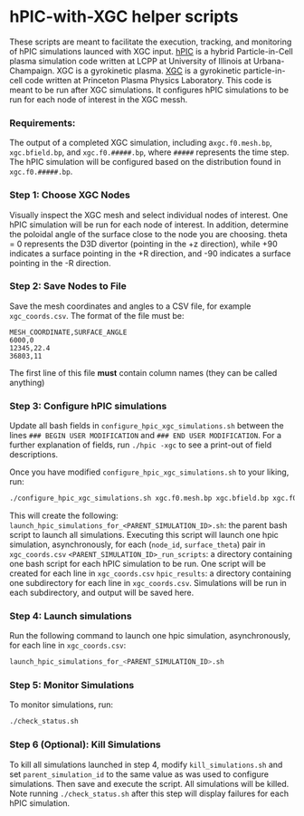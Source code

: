 # hPIC-with-XGC helper scripts

These scripts are meant to facilitate the execution, tracking, and monitoring of hPIC simulations launced with XGC input. 
[hPIC](https://www.sciencedirect.com/science/article/abs/pii/S0010465518301012?via%3Dihub) is a hybrid Particle-in-Cell plasma simulation code written at LCPP at University of Illinois at Urbana-Champaign. XGC is a gyrokinetic plasma. [XGC](https://hbps.pppl.gov/computing/xgc-1) is a gyrokinetic particle-in-cell code written at Princeton Plasma Physics Laboratory. This code is meant to be run after XGC simulations. It configures hPIC simulations to be run for each node of interest in the XGC messh.

### Requirements:
The output of a completed XGC simulation, including a`xgc.f0.mesh.bp`, `xgc.bfield.bp`, and `xgc.f0.#####.bp`, where `#####` represents the time step. The hPIC simulation will be configured based on the distribution found in `xgc.f0.#####.bp`.

### Step 1: Choose XGC Nodes
Visually inspect the XGC mesh and select individual nodes of interest. One hPIC simulation will be run for each node of interest. In addition, determine the poloidal angle of the surface close to the node you are choosing. theta = 0 represents the D3D divertor (pointing in the +z direction), while +90 indicates a surface pointing in the +R direction, and -90 indicates a surface pointing in the -R direction.

### Step 2: Save Nodes to File
Save the mesh coordinates and angles to a CSV file, for example `xgc_coords.csv`. The format of the file must be:
```
MESH_COORDINATE,SURFACE_ANGLE
6000,0
12345,22.4
36803,11
```

The first line of this file **must** contain column names (they can be called anything)

### Step 3: Configure hPIC simulations
Update all bash fields in `configure_hpic_xgc_simulations.sh` between the lines `### BEGIN USER MODIFICATION` and `### END USER MODIFICATION`. For a further
explanation of fields, run `./hpic -xgc` to see a print-out of field descriptions.

Once you have modified `configure_hpic_xgc_simulations.sh` to your liking, run:
```bash
./configure_hpic_xgc_simulations.sh xgc.f0.mesh.bp xgc.bfield.bp xgc.f0.#####.bp xgc_coords.csv 
```

This will create the following:
`launch_hpic_simulations_for_<PARENT_SIMULATION_ID>.sh`: the parent bash script to launch all simulations. Executing this script will launch one hpic simulation, asynchronously, for each (`node_id`, `surface_theta`) pair in `xgc_coords.csv`
`<PARENT_SIMULATION_ID>_run_scripts`: a directory containing one bash script for each hPIC simulation to be run. One script will be created for each line in `xgc_coords.csv`
`hpic_results`: a directory containing one subdirectory for each line in `xgc_coords.csv`. Simulations will be run in each subdirectory, and output will be saved here.

### Step 4: Launch simulations
Run the following command to launch one hpic simulation, asynchronously, for each line in `xgc_coords.csv`:
```bash
launch_hpic_simulations_for_<PARENT_SIMULATION_ID>.sh
```

### Step 5: Monitor Simulations
To monitor simulations, run:
```bash
./check_status.sh
```

### Step 6 (Optional): Kill Simulations
To kill all simulations launched in step 4, modify `kill_simulations.sh` and set `parent_simulation_id` to the same value as was used to configure simulations. Then save and execute the script. All simulations will be killed. Note running `./check_status.sh` after this step will display failures for each hPIC simulation.

